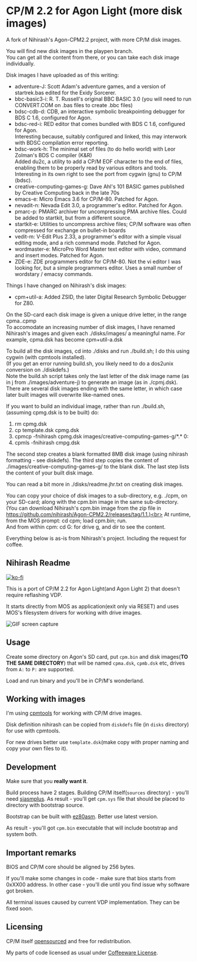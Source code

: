 # CP/M 2.2 for Agon Light (more disk images)

A fork of Nihirash's Agon-CPM2.2 project, with more CP/M disk images.<p>

You will find new disk images in the playpen branch.<br>
You can get all the content from there, or you can take each disk image individually.<p>

Disk images I have uploaded as of this writing:<br>
<ul>
  <li>adventure-J:   Scott Adam's adventure games, and a version of startrek.bas edited for the Exidy 
                     Sorcerer.</li>
  <li>bbc-basic3-i:  R. T. Russell's original BBC BASIC 3.0 (you will need to run CONVERT.COM on .bas 
                     files to create .bbc files)</li>
  <li>bdsc-cdb-d:    CDB, an interactive symbolic breakpointing debugger for BDS C 1.6, configured for
                     Agon.</li>
  <li>bdsc-red-i:    RED editor that comes bundled with BDS C 1.6, configured for Agon.<br>
                     Interesting because, suitably configured and linked, this may interwork with BDSC compilation error reporting.
                     </li>
  <li>bdsc-work-h:   The minimal set of files (to do hello world) with Leor Zolman's BDS C compiler 
                     (K&R)</br>
                     Added du2c, a utility to add a CP/M EOF character to the end of files, enabling them to be properly read by various editors and tools. Interesting in its own right to see the port from cygwin (gnu) to CP/M (bdsc).</li>
  <li>creative-computing-games-g:  Dave Ahl's 101 BASIC games published by Creative Computing back in
                     the late 70s</li>
  <li>emacs-e:       Micro Emacs 3.6 for CP/M-80. Patched for Agon.</li>
  <li>nevadit-n:     Nevada Edit 3.0, a programmer's editor. Patched for Agon.</li>
  <li>pmarc-p:       PMARC archiver for uncompressing PMA archive files. Could be added to startkit, 
                     but from a different source.</li>
  <li>startkit-e:    Utilities to uncompress archive files; CP/M software was often compressed for 
                     exchange on bullet-in boards</li>
  <li>vedit-m:       V-Edit Plus 2.33, a programmer's editor with a simple visual editing mode, and a 
                     rich command mode. Patched for Agon.</li>
  <li>wordmaster-e:  MicroPro Word Master text editor with video, command and insert modes. Patched 
                     for Agon.</li>
  <li>ZDE-e:         ZDE programmers editor for CP/M-80. Not the vi editor I was looking for, but a 
                     simple programmers editor. Uses a small number of wordstary / emacsy commands. 
</ul>

Things I have changed on Nihirash's disk images:<br>
<ul>
  <li>cpm+util-a:    Added ZSID, the later Digital Research Symbolic Debugger for Z80.</li>
</ul>

On the SD-card each disk image is given a unique drive letter, in the range cpma..cpmp<br>
To accomodate an increasing number of disk images, I have renamed Nihirash's images and given each ./disks/images/ a meaningful name. For example, cpma.dsk has become cpm+util-a.dsk<p>

To build all the disk images, cd into ./disks and run ./build.sh; I do this using cygwin (with cpmtools installed).<br>
(If you get an error running build.sh, you likely need to do a dos2unix conversion on ./diskdefs.)<br>
Note the build.sh script takes only the last letter of the disk image name (as in j from ./images/adventure-j) to generate an image (as in ./cpmj.dsk).<br>
There are several disk images ending with the same letter, in which case later built images will overwrite like-named ones.<p>

If you want to build an individual image, rather than run ./build.sh, (assuming cpmg.dsk is to be built) do:
<ol>
  <li>rm cpmg.dsk</li>
  <li>cp template.dsk cpmg.dsk</li>
  <li>cpmcp -fnihirash cpmg.dsk images/creative-computing-games-g/*.* 0:</li>
  <li>cpmls -fnihirash cmpg.dsk</li>
</ol>
The second step creates a blank formatted 8MB disk image (using nihirash formatting - see diskdefs). The third step copies the content of ./images/creative-computing-games-g/ to the blank disk. The last step lists the content of your built disk image.<p>

You can read a bit more in ./disks/readme.jhr.txt on creating disk images.<p>

You can copy your choice of disk images to a sub-directory, e.g. ./cpm, on your SD-card; along with the cpm.bin image in the same sub-directory.<br>
(You can download Nihirash's cpm.bin image from the zip file in https://github.com/nihirash/Agon-CPM2.2/releases/tag/1.1.)<br>
At runtime, from the MOS prompt: cd cpm; load cpm.bin; run.<br>
And from within cpm: cd G: for drive g, and dir to see the content.<p>

Everything below is as-is from Nihirash's project. Including the request for coffee.<p>

## Nihirash Readme

[![ko-fi](https://ko-fi.com/img/githubbutton_sm.svg)](https://ko-fi.com/D1D6JVS74)

This is a port of CP/M 2.2 for Agon Light(and Agon Light 2) that doesn't require reflashing VDP.

It starts directly from MOS as application(exit only via RESET) and uses MOS's filesystem drivers for working with drive images.

![GIF screen capture](doc/cpm.gif)

## Usage

Create some directory on Agon's SD card, put `cpm.bin` and disk images(**TO THE SAME DIRECTORY**) that will be named `cpma.dsk`, `cpmb.dsk` etc, drives from `A:` to `P:` are supported.

Load and run binary and you'll be in CP/M's wonderland.

## Working with images

I'm using [cpmtools](https://github.com/lipro-cpm4l/cpmtools) for working with CP/M drive images.

Disk definition nihirash can be copied from `diskdefs` file (in `disks` directory) for use with cpmtools.

For new drives better use `template.dsk`(make copy with proper naming and copy your own files to it).

## Development

Make sure that you **really want it**.

Build process have 2 stages. Building CP/M itself(`sources` directory) - you'll need [sjasmplus](https://github.com/z00m128/sjasmplus). As result - you'll get `cpm.sys` file that should be placed to directory with bootstrap source.

Bootstrap can be built with [ez80asm](https://github.com/envenomator/agon-ez80asm). Better use latest version.

As result - you'll got `cpm.bin` executable that will include bootstrap and system both.

## Important remarks

BIOS and CP/M core should be aligned by 256 bytes.

If you'll make some changes in code - make sure that bios starts from 0xXX00 address. In other case - you'll die until you find issue why software got broken.

All terminal issues caused by current VDP implementation. They can be fixed soon.

## Licensing

CP/M itself [opensourced](https://www.theregister.com/2001/11/26/cp_m_collection_is_back/) and free for redistribution.

My parts of code licensed as usual under [Coffeeware License](LICENSE).
